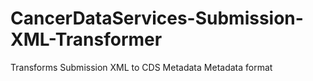 # CancerDataServices-Submission-XML-Transformer
Transforms Submission XML to CDS Metadata Metadata format
